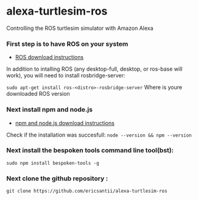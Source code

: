 # alexa-turtlesim-ros
Controlling the ROS turtlesim simulator with Amazon Alexa

### First step is to have ROS on your system
* [ROS download instructions](http://wiki.ros.org/ROS/Installation)

In addition to intalling ROS (any desktop-full, desktop, or ros-base will work), you will need to install rosbridge-server:

``
sudo apt-get install ros-<distro>-rosbridge-server
``
Where <distro> is youre downloaded ROS version
  
### Next install npm and node.js
* [npm and node.js download instructions](https://tecadmin.net/install-latest-nodejs-npm-on-ubuntu/)

Check if the installation was succesfull:
``
node --version && npm --version
``
### Next install the bespoken tools command line tool(bst):
``
sudo npm install bespoken-tools -g
``
### Next clone the github repository :
``
git clone https://github.com/ericsantii/alexa-turtlesim-ros
``


